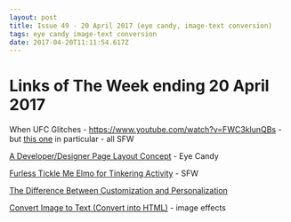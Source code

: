 ```yaml
---
layout: post
title: Issue 49 - 20 April 2017 (eye candy, image-text conversion)
tags: eye candy image-text conversion
date: 2017-04-20T11:11:54.617Z
---
```

# Links of The Week ending 20 April 2017

When UFC Glitches - <a href="https://www.youtube.com/watch?v=FWC3klunQBs" target="_blank">https://www.youtube.com/watch?v=FWC3klunQBs</a> - but <a href="https://media.giphy.com/media/xUA7aLMX0j1RNO2xEs/giphy.gif">this one</a> in particular - all SFW

<a href="https://tympanus.net/Development/DeveloperDesignerPageLayout/" target="_blank">A Developer/Designer Page Layout Concept</a> - Eye Candy

<a href="https://www.youtube.com/watch?v=gg5VSUOlBxA" target="_blank">Furless Tickle Me Elmo for Tinkering Activity</a> - SFW

<a href="https://uxplanet.org/the-difference-between-customization-and-personalization-624ddd70b163" target="_blank">The Difference Between Customization and Personalization</a>

<a href="http://www.text-image.com/convert/" target="_blank">Convert Image to Text (Convert into HTML)</a> - image effects